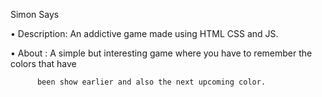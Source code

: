 Simon Says

• Description: An addictive game made using HTML CSS and JS.

• About : A simple but interesting game where you have to remember the colors that have

          been show earlier and also the next upcoming color.
